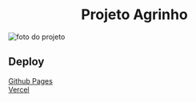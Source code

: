 <h1 style="text-align: center;">Projeto Agrinho</h1>

<img src="https://cdn.discordapp.com/attachments/1129232473470029864/1139357531442004098/image.png" alt="foto do projeto">

## Deploy
[Github Pages](https://k4ik.github.io/projeto-agrinho/)
<br>
[Vercel](https://acoes-que-transformam-o-mundo.vercel.app/)
